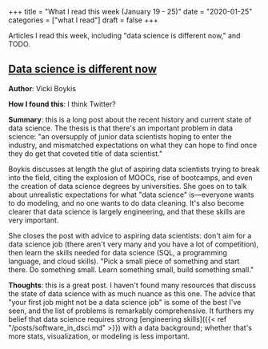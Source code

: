 +++
title = "What I read this week (January 19 - 25)"
date = "2020-01-25"
categories = ["what I read"]
draft = false
+++

Articles I read this week, including "data science is different now," and TODO. <!--more-->

## [Data science is different now](http://veekaybee.github.io/2019/02/13/data-science-is-different/)
**Author**: Vicki Boykis

**How I found this**: I think Twitter?

**Summary**: this is a long post about the recent history and current state of data science. The thesis is that there's an important problem in data science: "an oversupply of junior data scientists hoping to enter the industry, and mismatched expectations on what they can hope to find once they do get that coveted title of data scientist."

Boykis discusses at length the glut of aspiring data scientists trying to break into the field, citing the explosion of MOOCs, rise of bootcamps, and even the creation of data science degrees by universities. She goes on to talk about unrealistic expectations for what "data science" is—everyone wants to do modeling, and no one wants to do data cleaning. It's also become clearer that data science is largely engineering, and that these skills are very important.

She closes the post with advice to aspiring data scientists: don't aim for a data science job (there aren't very many and you have a lot of competition), then learn the skills needed for data science (SQL, a programming language, and cloud skills). "Pick a small piece of something and start there. Do something small. Learn something small, build something small."

**Thoughts**: this is a great post. I haven't found many resources that discuss the state of data science with as much nuance as this one. The advice that "your first job might not be a data science job" is some of the best I've seen, and the list of problems is remarkably comprehensive. It furthers my belief that data science requires strong [engineering skills]({{< ref "/posts/software_in_dsci.md" >}}) with a data background; whether that's more stats, visualization, or modeling is less important.


